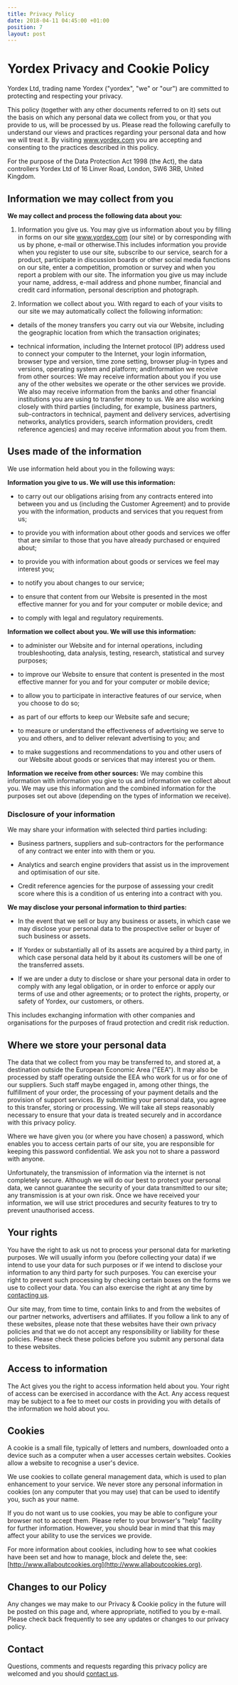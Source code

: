 ```yaml
---
title: Privacy Policy
date: 2018-04-11 04:45:00 +01:00
position: 7
layout: post
---
```


# Yordex Privacy and Cookie Policy

Yordex Ltd, trading name Yordex ("yordex", "we" or "our") are committed to protecting and respecting your privacy.

This policy (together with any other documents referred to on it) sets out the basis on which any personal data we collect from you, or that you provide to us, will be processed by us. Please read the following carefully to understand our views and practices regarding your personal data and how we will treat it. By visiting www.yordex.com you are accepting and consenting to the practices described in this policy.

For the purpose of the Data Protection Act 1998 (the Act), the data controllers Yordex Ltd of 16 Linver Road, London, SW6 3RB, United Kingdom.

## Information we may collect from you

**We may collect and process the following data about you:**

1. Information you give us. You may give us information about you by filling in forms on our site www.yordex.com (our site) or by corresponding with us by phone, e-mail or otherwise.This includes information you provide when you register to use our site, subscribe to our service, search for a product, participate in discussion boards or other social media functions on our site, enter a competition, promotion or survey and when you report a problem with our site. The information you give us may include your name, address, e-mail address and phone number, financial and credit card information, personal description and photograph.

2. Information we collect about you. With regard to each of your visits to our site we may automatically collect the following information:

* details of the money transfers you carry out via our Website, including the geographic location from which the transaction originates;

* technical information, including the Internet protocol (IP) address used to connect your computer to the Internet, your login information, browser type and version, time zone setting, browser plug-in types and versions, operating system and platform; andInformation we receive from other sources: We may receive information about you if you use any of the other websites we operate or the other services we provide. We also may receive information from the banks and other financial institutions you are using to transfer money to us. We are also working closely with third parties (including, for example, business partners, sub-contractors in technical, payment and delivery services, advertising networks, analytics providers, search information providers, credit reference agencies) and may receive information about you from them.

## Uses made of the information

We use information held about you in the following ways:

**Information you give to us. We will use this information:**

* to carry out our obligations arising from any contracts entered into between you and us (including the Customer Agreement) and to provide you with the information, products and services that you request from us;

* to provide you with information about other goods and services we offer that are similar to those that you have already purchased or enquired about;

* to provide you with information about goods or services we feel may interest you;

* to notify you about changes to our service;

* to ensure that content from our Website is presented in the most effective manner for you and for your computer or mobile device; and

* to comply with legal and regulatory requirements.

**Information we collect about you. We will use this information:**

* to administer our Website and for internal operations, including troubleshooting, data analysis, testing, research, statistical and survey purposes;

* to improve our Website to ensure that content is presented in the most effective manner for you and for your computer or mobile device;

* to allow you to participate in interactive features of our service, when you choose to do so;

* as part of our efforts to keep our Website safe and secure;

* to measure or understand the effectiveness of advertising we serve to you and others, and to deliver relevant advertising to you; and

* to make suggestions and recommendations to you and other users of our Website about goods or services that may interest you or them.

**Information we receive from other sources:**
We may combine this information with information you give to us and information we collect about you. We may use this information and the combined information for the purposes set out above (depending on the types of information we receive).

### Disclosure of your information

We may share your information with selected third parties including:

* Business partners, suppliers and sub-contractors for the performance of any contract we enter into with them or you.

* Analytics and search engine providers that assist us in the improvement and optimisation of our site.

* Credit reference agencies for the purpose of assessing your credit score where this is a condition of us entering into a contract with you.

**We may disclose your personal information to third parties:**

* In the event that we sell or buy any business or assets, in which case we may disclose your personal data to the prospective seller or buyer of such business or assets.

* If Yordex or substantially all of its assets are acquired by a third party, in which case personal data held by it about its customers will be one of the transferred assets.

* If we are under a duty to disclose or share your personal data in order to comply with any legal obligation, or in order to enforce or apply our terms of use and other agreements; or to protect the rights, property, or safety of Yordex, our customers, or others.

This includes exchanging information with other companies and organisations for the purposes of fraud protection and credit risk reduction.

## Where we store your personal data

The data that we collect from you may be transferred to, and stored at, a destination outside the European Economic Area ("EEA"). It may also be processed by staff operating outside the EEA who work for us or for one of our suppliers. Such staff maybe engaged in, among other things, the fulfillment of your order, the processing of your payment details and the provision of support services. By submitting your personal data, you agree to this transfer, storing or processing. We will take all steps reasonably necessary to ensure that your data is treated securely and in accordance with this privacy policy.

Where we have given you (or where you have chosen) a password, which enables you to access certain parts of our site, you are responsible for keeping this password confidential. We ask you not to share a password with anyone.

Unfortunately, the transmission of information via the internet is not completely secure. Although we will do our best to protect your personal data, we cannot guarantee the security of your data transmitted to our site; any transmission is at your own risk. Once we have received your information, we will use strict procedures and security features to try to prevent unauthorised access.

## Your rights

You have the right to ask us not to process your personal data for marketing purposes. We will usually inform you (before collecting your data) if we intend to use your data for such purposes or if we intend to disclose your information to any third party for such purposes. You can exercise your right to prevent such processing by checking certain boxes on the forms we use to collect your data. You can also exercise the right at any time by [contacting us](http://www.yordex.com/contact "Contact Us").

Our site may, from time to time, contain links to and from the websites of our partner networks, advertisers and affiliates. If you follow a link to any of these websites, please note that these websites have their own privacy policies and that we do not accept any responsibility or liability for these policies. Please check these policies before you submit any personal data to these websites.

## Access to information

The Act gives you the right to access information held about you. Your right of access can be exercised in accordance with the Act. Any access request may be subject to a fee to meet our costs in providing you with details of the information we hold about you.

## Cookies

A cookie is a small file, typically of letters and numbers, downloaded onto a device such as a computer when a user accesses certain websites. Cookies allow a website to recognise a user's device.

We use cookies to collate general management data, which is used to plan enhancement to your service. We never store any personal information in cookies (on any computer that you may use) that can be used to identify you, such as your name.

If you do not want us to use cookies, you may be able to configure your browser not to accept them. Please refer to your browser's "help" facility for further information. However, you should bear in mind that this may affect your ability to use
the services we provide.

For more information about cookies, including how to see what cookies have been set and how to manage, block and delete the, see: [http://www.allaboutcookies.org](http://www.allaboutcookies.org).

## Changes to our Policy

Any changes we may make to our Privacy & Cookie policy in the future will be posted on this page and, where appropriate, notified to you by e-mail. Please check back frequently to see any updates or changes to our privacy policy.

## Contact

Questions, comments and requests regarding this privacy policy are welcomed and you should [contact us](http://www.yordex.com/contact "Contact Us").